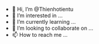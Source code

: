 - 👋 Hi, I’m @Thienhotientu
- 👀 I’m interested in ...
- 🌱 I’m currently learning ...
- 💞️ I’m looking to collaborate on ...
- 📫 How to reach me ...

<!---
Thienhotientu/Thienhotientu is a ✨ special ✨ repository because its `README.md` (this file) appears on your GitHub profile.
You can click the Preview link to take a look at your changes.
--->
